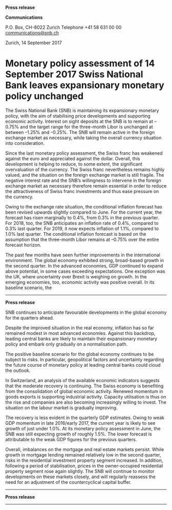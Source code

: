 **Press release**

**Communications**

P.O. Box, CH-8022 Zurich
Telephone +41 58 631 00 00
[communications@snb.ch](mailto:communications@snb.ch)

Zurich, 14 September 2017

# Monetary policy assessment of 14 September 2017 Swiss National Bank leaves expansionary monetary policy unchanged

The Swiss National Bank (SNB) is maintaining its expansionary monetary policy, with the
aim of stabilising price developments and supporting economic activity. Interest on sight
deposits at the SNB is to remain at –0.75% and the target range for the three-month Libor is
unchanged at between –1.25% and –0.25%. The SNB will remain active in the foreign
exchange market as necessary, while taking the overall currency situation into consideration.

Since the last monetary policy assessment, the Swiss franc has weakened against the euro and
appreciated against the dollar. Overall, this development is helping to reduce, to some extent,
the significant overvaluation of the currency. The Swiss franc nevertheless remains highly
valued, and the situation on the foreign exchange market is still fragile. The negative interest
rate and the SNB’s willingness to intervene in the foreign exchange market as necessary
therefore remain essential in order to reduce the attractiveness of Swiss franc investments and
thus ease pressure on the currency.

Owing to the exchange rate situation, the conditional inflation forecast has been revised
upwards slightly compared to June. For the current year, the forecast has risen marginally
to 0.4%, from 0.3% in the previous quarter. For 2018, too, the SNB anticipates an inflation
rate of 0.4%, compared to 0.3% last quarter. For 2019, it now expects inflation of 1.1%,
compared to 1.0% last quarter. The conditional inflation forecast is based on the assumption
that the three-month Libor remains at –0.75% over the entire forecast horizon.

The past few months have seen further improvements in the international environment. The
global economy exhibited strong, broad-based growth in the second quarter. In the advanced
economies, GDP continued to expand above potential, in some cases exceeding expectations.
One exception was the UK, where uncertainty over Brexit is weighing on growth. In the
emerging economies, too, economic activity was positive overall. In its baseline scenario, the


-----

**Press release**

SNB continues to anticipate favourable developments in the global economy for the quarters
ahead.

Despite the improved situation in the real economy, inflation has so far remained modest in
most advanced economies. Against this backdrop, leading central banks are likely to maintain
their expansionary monetary policy and embark only gradually on a normalisation path.

The positive baseline scenario for the global economy continues to be subject to risks. In
particular, geopolitical factors and uncertainty regarding the future course of monetary policy
at leading central banks could cloud the outlook.

In Switzerland, an analysis of the available economic indicators suggests that the moderate
recovery is continuing. The Swiss economy is benefiting from the consolidation of global
economic activity. Renewed momentum in goods exports is supporting industrial activity.
Capacity utilisation is thus on the rise and companies are also becoming increasingly willing
to invest. The situation on the labour market is gradually improving.

The recovery is less evident in the quarterly GDP estimates. Owing to weak GDP momentum
in late 2016/early 2017, the current year is likely to see growth of just under 1.0%. At its
monetary policy assessment in June, the SNB was still expecting growth of roughly 1.5%.
The lower forecast is attributable to the weak GDP figures for the previous quarters.

Overall, imbalances on the mortgage and real estate markets persist. While growth in
mortgage lending remained relatively low in the second quarter, risks in the residential
investment property segment increased. In addition, following a period of stabilisation, prices
in the owner-occupied residential property segment rose again slightly. The SNB will
continue to monitor developments on these markets closely, and will regularly reassess the
need for an adjustment of the countercyclical capital buffer.


-----

**Press release**


-----

